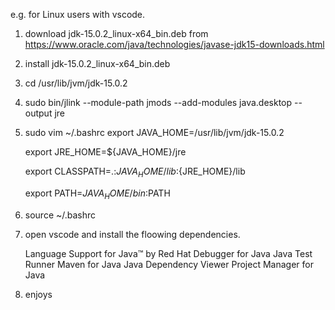 
e.g. for Linux users with vscode.


1. download  jdk-15.0.2_linux-x64_bin.deb from https://www.oracle.com/java/technologies/javase-jdk15-downloads.html

2. install jdk-15.0.2_linux-x64_bin.deb 

3. cd  /usr/lib/jvm/jdk-15.0.2

4. sudo bin/jlink --module-path jmods --add-modules java.desktop --output jre

5. sudo vim ~/.bashrc
   export JAVA_HOME=/usr/lib/jvm/jdk-15.0.2

   export JRE_HOME=${JAVA_HOME}/jre

   export CLASSPATH=.:${JAVA_HOME}/lib:${JRE_HOME}/lib
   
   export PATH=${JAVA_HOME}/bin:$PATH

6. source ~/.bashrc

7. open vscode and install the floowing dependencies.

   Language Support for Java™ by Red Hat
   Debugger for Java
   Java Test Runner
   Maven for Java
   Java Dependency Viewer
   Project Manager for Java


8. enjoys